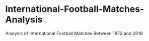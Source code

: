 # International-Football-Matches-Analysis
Analysis of International Football Matches Between 1872 and 2019
